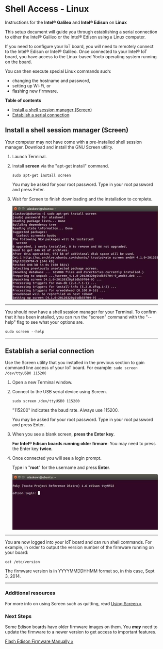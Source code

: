 # Shell Access - Linux

Instructions for the **Intel® Galileo** and **Intel® Edison** on **Linux**

This setup document will guide you through establishing a serial connection to either the Intel® Galileo or the Intel® Edison using a Linux computer.

If you need to configure your IoT board, you will need to remotely connect to the Intel® Edison or Intel® Galileo. Once connected to your Intel® IoT board, you have access to the Linux-based Yocto operating system running on the board. 

You can then execute special Linux commands such:

* changing the hostname and password, 
* setting up Wi-Fi, or 
* flashing new firmware.

**Table of contents**

* [Install a shell session manager (Screen)](#install-a-shell-session-manager-screen)
* [Establish a serial connection](#establish-a-serial-connection)


## Install a shell session manager (Screen)

Your computer may not have come with a pre-installed shell session manager. Download and install the GNU Screen utility.

1. Launch Terminal.

2. Install **screen** via the "apt-get install" command.

	```
	sudo apt-get install screen
	```

	You may be asked for your root password. Type in your root password and press Enter.

3. Wait for Screen to finish downloading and the installation to complete.

	![Installing Screen via Terminal](images_linux/install_screen.jpg)

---

You should now have a shell session manager for your Terminal. 
To confirm that it has been installed, you can run the "screen" command with the "--help" flag to see what your options are.

```
sudo screen --help
```

---


## Establish a serial connection

Use the Screen utility that you installed in the previous section to gain command line access of your IoT board. For example: `sudo screen /dev/ttyUSB0 115200`

1. Open a new Terminal window.

2. Connect to the USB serial device using Screen.

	```
	sudo screen /dev/ttyUSB0 115200
	```

	"115200" indicates the baud rate. Always use 115200.

	You may be asked for your root password. Type in your root password and press Enter.

3. When you see a blank screen, **press the Enter key**. 

	**For Intel® Edison boards running older firmare**: You may need to press the Enter key **twice**.

4. Once connected you will see a login prompt. 

	Type in "**root**" for the username and press **Enter**.

	![Login prompt](images_linux/screen-login_prompt.jpg)

---

You are now logged into your IoT board and can run shell commands. For example, in order to output the version number of the firmware running on your board:

```
cat /etc/version
```

The firmware version is in YYYYMMDDHHMM format so, in this case, Sept 3, 2014.

---

### Additional resources

For more info on using Screen such as quitting, read [Using Screen »](using_screen.md)


### Next Steps

Some Edison boards have older firmware images on them. You **_may_** need to update the firmware to a newer version to get access to important features.

[Flash Edison Firmware Manually »](../flash_firmware/manual.md)


